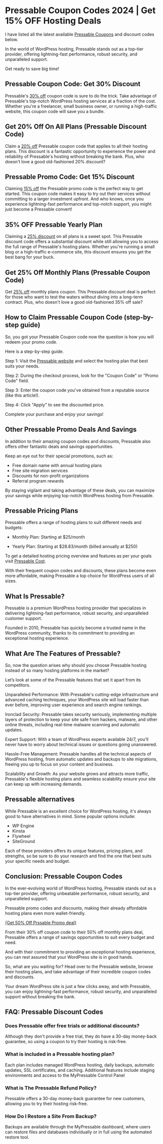 # Pressable Coupon Codes 2024 | Get 15% OFF Hosting Deals

I have listed all the latest available [Pressable Coupons](https://bit.ly/3VOYFxX) and discount codes below.

In the world of WordPress hosting, Pressable stands out as a top-tier provider, offering lightning-fast performance, robust security, and unparalleled support.

Get ready to save big time!

## Pressable Coupon Code: Get 30% Discount

Pressable's [30% off](https://bit.ly/3VOYFxX) coupon code is sure to do the trick. Take advantage of Pressable's top-notch WordPress hosting services at a fraction of the cost. Whether you're a freelancer, small business owner, or running a high-traffic website, this coupon code will save you a bundle.

## Get 20% Off On All Plans (Pressable Discount Code)

Claim a [20% off](https://bit.ly/3VOYFxX) Pressable coupon code that applies to all their hosting plans. This discount is a fantastic opportunity to experience the power and reliability of Pressable's hosting without breaking the bank. Plus, who doesn't love a good old-fashioned 20% discount?

## Pressable Promo Code: Get 15% Discount

Claiming [15% off](https://bit.ly/3VOYFxX) the Pressable promo code is the perfect way to get started. This coupon code makes it easy to try out their services without committing to a larger investment upfront. And who knows, once you experience lightning-fast performance and top-notch support, you might just become a Pressable convert!

## 35% OFF Pressable Yearly Plan

Claiming a [25% discount](https://bit.ly/3VOYFxX) on all plans is a sweet spot. This Pressable discount code offers a substantial discount while still allowing you to access the full range of Pressable's hosting plans. Whether you're running a small blog or a high-traffic e-commerce site, this discount ensures you get the best bang for your buck.

## Get 25% Off Monthly Plans (Pressable Coupon Code)

Get [25% off](https://bit.ly/3VOYFxX) monthly plans coupon. This Pressable discount deal is perfect for those who want to test the waters without diving into a long-term contract. Plus, who doesn't love a good old-fashioned 35% off sale?

## How to Claim Pressable Coupon Code (step-by-step guide)

So, you got your Pressable Coupon code now the question is how you will redeem your promo code.

Here is a step-by-step guide.

Step 1: Visit the [Pressable website](https://bit.ly/3VOYFxX) and select the hosting plan that best suits your needs.

Step 2: During the checkout process, look for the "Coupon Code" or "Promo Code" field.

Step 3: Enter the coupon code you've obtained from a reputable source (like this article!).

Step 4: Click "Apply" to see the discounted price.

Complete your purchase and enjoy your savings!

## Other Pressable Promo Deals And Savings

In addition to their amazing coupon codes and discounts, Pressable also offers other fantastic deals and savings opportunities.

Keep an eye out for their special promotions, such as:

* Free domain name with annual hosting plans
* Free site migration services
* Discounts for non-profit organizations
* Referral program rewards

By staying vigilant and taking advantage of these deals, you can maximize your savings while enjoying top-notch WordPress hosting from Pressable.

## Pressable Pricing Plans

Pressable offers a range of hosting plans to suit different needs and budgets:

* Monthly Plan: Starting at $25/month

* Yearly Plan: Starting at $28.83/month (billed annually at $250)

To get a detailed hosting pricing overview and features as per your goals visit [Pressable Cost](https://pressable.com/pricing/).

With their frequent coupon codes and discounts, these plans become even more affordable, making Pressable a top choice for WordPress users of all sizes.

## What Is Pressable?

Pressable is a premium WordPress hosting provider that specializes in delivering lightning-fast performance, robust security, and unparalleled customer support.

Founded in 2010, Pressable has quickly become a trusted name in the WordPress community, thanks to its commitment to providing an exceptional hosting experience.

## What Are The Features of Pressable?

So, now the question arises why should you choose Pressable hosting instead of so many hosting platforms in the market?

Let’s look at some of the Pressable features that set it apart from its competitors.

Unparalleled Performance: With Pressable's cutting-edge infrastructure and advanced caching techniques, your WordPress site will load faster than ever before, improving user experience and search engine rankings.

Ironclad Security: Pressable takes security seriously, implementing multiple layers of protection to keep your site safe from hackers, malware, and other online threats, including real-time malware scanning and automatic updates.

Expert Support: With a team of WordPress experts available 24/7, you'll never have to worry about technical issues or questions going unanswered.

Hassle-Free Management: Pressable handles all the technical aspects of WordPress hosting, from automatic updates and backups to site migrations, freeing you up to focus on your content and business.

Scalability and Growth: As your website grows and attracts more traffic, Pressable's flexible hosting plans and seamless scalability ensure your site can keep up with increasing demands.

## Pressable alternatives

While Pressable is an excellent choice for WordPress hosting, it's always good to have alternatives in mind. Some popular options include:

* WP Engine
* Kinsta
* Flywheel
* SiteGround

Each of these providers offers its unique features, pricing plans, and strengths, so be sure to do your research and find the one that best suits your specific needs and budget.

## Conclusion: Pressable Coupon Codes

In the ever-evolving world of WordPress hosting, Pressable stands out as a top-tier provider, offering unbeatable performance, robust security, and unparalleled support.

Pressable promo codes and discounts, making their already affordable hosting plans even more wallet-friendly.

[{Get 50% Off Prssable Promo deal}](https://bit.ly/3VOYFxX)

From their 30% off coupon code to their 50% off monthly plans deal, Pressable offers a range of savings opportunities to suit every budget and need.

And with their commitment to providing an exceptional hosting experience, you can rest assured that your WordPress site is in good hands.

So, what are you waiting for? Head over to the Pressable website, browse their hosting plans, and take advantage of their incredible coupon codes and discounts.

Your dream WordPress site is just a few clicks away, and with Pressable, you can enjoy lightning-fast performance, robust security, and unparalleled support without breaking the bank.

## FAQ: Pressable Discount Codes

### Does Pressable offer free trials or additional discounts?

Although they don't provide a free trial, they do have a 30-day money-back guarantee, so using a coupon to try their hosting is risk-free.

### What is included in a Pressable hosting plan?

Each plan includes managed WordPress hosting, daily backups, automatic updates, SSL certificates, and caching. Additional features include staging environments and access to the MyPressable Control Panel​

### What is The Pressable Refund Policy?

Pressable offers a 30-day money-back guarantee for new customers, allowing you to try their hosting risk-free​.

### How Do I Restore a Site From Backup?

Backups are available through the MyPressable dashboard, where users can restore files and databases individually or in full using the automated restore tool​.
